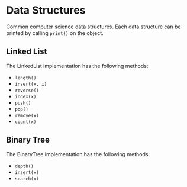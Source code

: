 # Data Structures

Common computer science data structures.
Each data structure can be printed by calling `print()` on the object.

## Linked List
The LinkedList implementation has the following methods:
* `length()`
* `insert(x, i)`
* `reverse()`
* `index(x)`
* `push()`
* `pop()`
* `remove(x)`
* `count(x)`

## Binary Tree
The BinaryTree implementation has the following methods:
* `depth()`
* `insert(x)`
* `search(x)`
